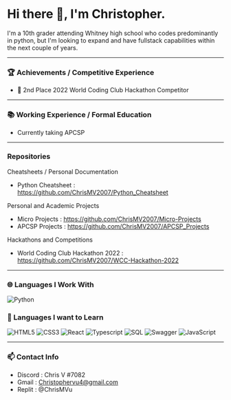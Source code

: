 # Hi there 👋, I'm Christopher.

I'm a 10th grader attending Whitney high school who codes predominantly in python, but I'm looking to expand and have fullstack capabilities within the next couple of years. 

<hr >

### 🏆 Achievements / Competitive Experience
- 🥈 2nd Place 2022 World Coding Club Hackathon Competitor

<hr />

### 📚 Working Experience / Formal Education
- Currently taking APCSP

<hr />

### Repositories

Cheatsheets / Personal Documentation
- Python Cheatsheet : https://github.com/ChrisMV2007/Python_Cheatsheet

Personal and Academic Projects
- Micro Projects : https://github.com/ChrisMV2007/Micro-Projects
- APCSP Projects : https://github.com/ChrisMV2007/APCSP_Projects

Hackathons and Competitions
- World Coding Club Hackathon 2022 : https://github.com/ChrisMV2007/WCC-Hackathon-2022 

<hr />

### 🌐 Languages I Work With

![Python](https://img.shields.io/badge/python-3670A0?style=for-the-badge&logo=python&logoColor=ffdd54)

### 🚢 Languages I want to Learn

![HTML5](https://img.shields.io/badge/html5-%23F24E1E.svg?style=for-the-badge&logo=html5&logoColor=white)
![CSS3](https://img.shields.io/badge/css3-%23E34F26.svg?style=for-the-badge&logo=css3&logoColor=white)
![React](https://img.shields.io/badge/react-%23ED8B00.svg?style=for-the-badge&logo=react&logoColor=%2361DAFB)
![Typescript](https://img.shields.io/badge/typescript-6DA55F?style=for-the-badge&logo=typescript&logoColor=white)
![SQL](https://img.shields.io/badge/sql-%2300C4CC.svg?style=for-the-badge&logo=sql&logoColor=white)
![Swagger](https://img.shields.io/badge/swagger-%234ED1C5.svg?style=for-the-badge&logo=swagger&logoColor=white)
![JavaScript](https://img.shields.io/badge/javascript-%231572B6.svg?style=for-the-badge&logo=javascript&logoColor=%23F7DF1E)

<hr />

### 📫 Contact Info
- Discord : Chris V #7082
- Gmail : Christophervu4@gmail.com
- Replit : @ChrisMVu
